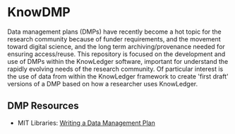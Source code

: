 # KnowDMP
Data management plans (DMPs) have recently become a hot topic for the research community because of funder requirements, and the movement toward digital science, and the long term archiving/provenance needed for ensuring access/reuse.  This repository is focused on the development and use of DMPs within the KnowLedger software, important for understand the rapidly evolving needs of the research community.  Of particular interest is the use of data from within the KnowLedger framework to create 'first draft' versions of a DMP based on how a researcher uses KnowLedger.

## DMP Resources
- MIT Libraries: [Writing a Data Management Plan](https://libraries.mit.edu/data-management/plan/write/)
